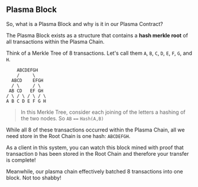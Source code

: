 ## Plasma Block

So, what is a Plasma Block and why is it in our Plasma Contract? 

The Plasma Block exists as a structure that contains a **hash merkle root** of all transactions within the Plasma Chain.

Think of a Merkle Tree of 8 transactions. Let's call them `A`, `B`, `C`, `D`, `E`, `F`, `G`, and `H`. 

```
    ABCDEFGH
    /     \
  ABCD    EFGH
  / \     / \
 AB CD   EF GH
/ \ / \ / \ / \
A B C D E F G H 
```

> In this Merkle Tree, consider each joining of the letters a hashing of the two nodes. So `AB` `==` `Hash(A,B)`

While all 8 of these transactions occurred within the Plasma Chain, all we need store in the Root Chain is one hash: `ABCDEFGH`. 

As a client in this system, you can watch this block mined with proof that transaction `D` has been stored in the Root Chain and therefore your transfer is complete!

Meanwhile, our plasma chain effectively batched 8 transactions into one block. Not too shabby! 
